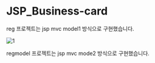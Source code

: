 # JSP_Business-card

reg 프로젝트는 jsp mvc model1 방식으로 구현했습니다.

![1](https://user-images.githubusercontent.com/33312259/130376040-92be13b5-2d41-4110-bf22-1ae780e4a48f.PNG)




regmodel 프로젝트는 jsp mvc mode2 방식으로 구현했습니다.
